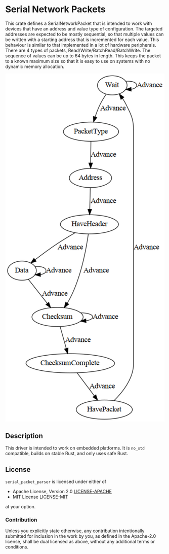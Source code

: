 # Serial Network Packets

This crate defines a SerialNetworkPacket that is intended to work with devices that have
an address and value type of configuration. The targeted addresses are expected to be mostly
sequential, so that multiple values can be written with a starting address that is incremented
for each value. This behaviour is similar to that implemented in a lot of hardware peripherals.
There are 4 types of packets, Read/Write/BatchRead/BatchWrite. The sequence of values can
be up to 64 bytes in length. This keeps the packet to a known maximum size so that it is easy
to use on systems with no dynamic memory allocation.

<img
src="https://raw.githubusercontent.com/gpgreen/serial_packet_parser/main/packetparser.png"
width="640" alt="State Machine for packet parsing" />

## Description

This driver is intended to work on embedded platforms. It is `no_std`
compatible, builds on stable Rust, and only uses safe Rust.

## License

`serial_packet_parser` is licensed under either of

- Apache License, Version 2.0 [LICENSE-APACHE](LICENSE-APACHE)
- MIT License [LICENSE-MIT](LICENSE-MIT)

at your option.

### Contribution

Unless you explicitly state otherwise, any contribution intentionally submitted
for inclusion in the work by you, as defined in the Apache-2.0 license, shall be
dual licensed as above, without any additional terms or conditions.

[crate-docs]: https://docs.rs/serial_packet_parser
[embedded-hal]: https://crates.io/crates/embedded-hal
